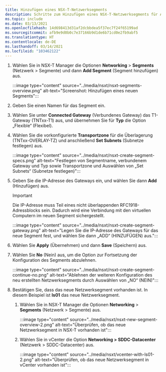 ```yaml
---
title: Hinzufügen eines NSX-T-Netzwerksegments
description: Schritte zum Hinzufügen eines NSX-T-Netzwerksegments für Azure VMware Solution
ms.topic: include
ms.date: 03/13/2021
ms.openlocfilehash: 14d698413d31af2dcbbdea5f37ec7f24f65199ad
ms.sourcegitcommit: afb9e9d0b0c7e37166b9d1de6b71cd0e2fb9abf5
ms.translationtype: HT
ms.contentlocale: de-DE
ms.lasthandoff: 03/14/2021
ms.locfileid: "103462122"
---
```

<!-- Used in manage-dhcp.md and tutorial-nsx-t-network-segment.md -->

1. Wählen Sie in NSX-T Manager die Optionen **Networking** > **Segments** (Netzwerk > Segmente) und dann **Add Segment** (Segment hinzufügen) aus. 

   :::image type="content" source="../media/nsxt/nsxt-segments-overview.png" alt-text="Screenshot: Hinzufügen eines neuen Segments":::

1. Geben Sie einen Namen für das Segment ein.

1. Wählen Sie unter **Connected Gateway** (Verbundenes Gateway) das T1-Gateway (TNTxx-T1) aus, und übernehmen Sie für **Typ** die Option „Flexible“ (Flexibel).

1. Wählen Sie die vorkonfigurierte **Transportzone** für die Überlagerung (TNTxx-OVERLAY-TZ) und anschließend **Set Subnets** (Subnetze festlegen) aus. 

   :::image type="content" source="../media/nsxt/nsxt-create-segment-specs.png" alt-text="Festlegen von Segmentname, verbundenem Gateway und Typ sowie Transportzone und Auswählen von „Set Subnets“ (Subnetze festlegen)":::

1. Geben Sie die IP-Adresse des Gateways ein, und wählen Sie dann **Add** (Hinzufügen) aus. 

   >[!IMPORTANT]
   >Die IP-Adresse muss Teil eines nicht überlappenden RFC1918-Adressblocks sein. Dadurch wird eine Verbindung mit den virtuellen Computern im neuen Segment sichergestellt.

   :::image type="content" source="../media/nsxt/nsxt-create-segment-gateway.png" alt-text="Legen Sie die IP-Adresse des Gateways für das neue Segment fest, und wählen Sie dann „ADD“ (HINZUFÜGEN) aus.":::

1. Wählen Sie **Apply** (Übernehmen) und dann **Save** (Speichern) aus.

1. Wählen Sie **No** (Nein) aus, um die Option zur Fortsetzung der Konfiguration des Segments abzulehnen. 

   :::image type="content" source="../media/nsxt/nsxt-create-segment-continue-no.png" alt-text="Ablehnen der weiteren Konfiguration des neu erstellten Netzwerksegments durch Auswählen von „NO“ (NEIN)":::

1. Bestätigen Sie, dass das neue Netzwerksegment vorhanden ist. In diesem Beispiel ist **ls01** das neue Netzwerksegment.

   1. Wählen Sie in NSX-T Manager die Optionen **Networking** > **Segments** (Netzwerk > Segmente) aus. 

      :::image type="content" source="../media/nsxt/nsxt-new-segment-overview-2.png" alt-text="Überprüfen, ob das neue Netzwerksegment in NSX-T vorhanden ist":::

   1. Wählen Sie in vCenter die Option **Networking > SDDC-Datacenter** (Netzwerk > SDDC-Datacenter) aus.

      :::image type="content" source="../media/nsxt/vcenter-with-ls01-2.png" alt-text="Überprüfen, ob das neue Netzwerksegment in vCenter vorhanden ist":::